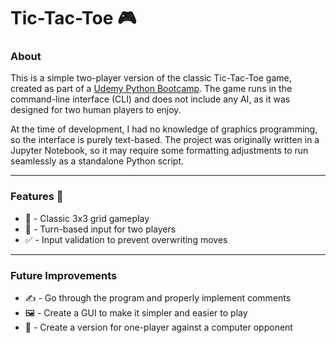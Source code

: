 # Tic-Tac-Toe 🎮

### About
This is a simple two-player version of the classic Tic-Tac-Toe game, created as part of a [Udemy Python Bootcamp](https://www.udemy.com/course/complete-python-bootcamp/?kw=python+hero&src=sac). The game runs in the command-line interface (CLI) and does not include any AI, as it was designed for two human players to enjoy.

At the time of development, I had no knowledge of graphics programming, so the interface is purely text-based. The project was originally written in a Jupyter Notebook, so it may require some formatting adjustments to run seamlessly as a standalone Python script.

---
### Features 🧐
- 🎲 - Classic 3x3 grid gameplay
- 👥 - Turn-based input for two players
- ✅ - Input validation to prevent overwriting moves

---
### Future Improvements
- ✍️ - Go through the program and properly implement comments
- 🖼️ - Create a GUI to make it simpler and easier to play
- 🤖 - Create a version for one-player against a computer opponent
